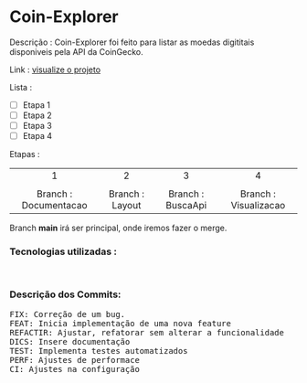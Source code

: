 # Coin-Explorer 

Descrição : Coin-Explorer foi feito para listar as moedas digititais disponiveis pela API da CoinGecko.

Link : <a href=""> visualize o projeto </a>

Lista :

- [ ] Etapa 1
- [ ] Etapa 2
- [ ] Etapa 3
- [ ] Etapa 4

Etapas :

<table align="center">
<tr align="center">
<td>1</td>
<td>2</td>
<td>3</td>
<td>4</td>
</tr >

<tr align="center">
<Td></td>
<Td></td>
<Td></td>
<td></td>
<tr align="center">
<td>Branch : Documentacao</td>
<td>Branch : Layout</td>
<td>Branch : BuscaApi</td>
<td>Branch : Visualizacao</td>

</tr>
</table>


Branch **main** irá ser  principal, onde iremos fazer o merge.


### Tecnologias utilizadas :
<pre>

</pre>
### Descrição dos Commits:
<pre>
FIX: Correção de um bug.
FEAT: Inicia implementação de uma nova feature
REFACTIR: Ajustar, refatorar sem alterar a funcionalidade
DICS: Insere documentação
TEST: Implementa testes automatizados
PERF: Ajustes de performace
CI: Ajustes na configuração
</pre>


